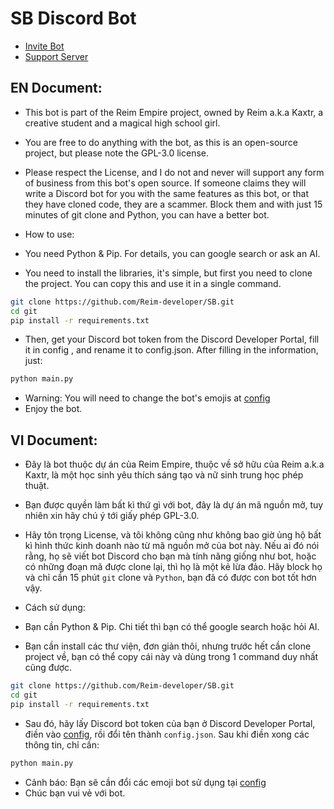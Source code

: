 # SB Discord Bot
* [Invite Bot](https://discord.com/oauth2/authorize?client_id=1045600567633915975&permissions=8&integration_type=0&scope=bot+applications.commands)
* [Support Server](https://discord.gg/S9Z4uUmXbA)

## EN Document:
* This bot is part of the Reim Empire project, owned by Reim a.k.a Kaxtr, a creative student and a magical high school girl. 
* You are free to do anything with the bot, as this is an open-source project, but please note the GPL-3.0 license. 
* Please respect the License, and I do not and never will support any form of business from this bot's open source. If someone claims they will write a Discord bot for you with the same features as this bot, or that they have cloned code, they are a scammer. Block them and with just 15 minutes of git clone and Python, you can have a better bot. 

* How to use: 
* You need Python & Pip. For details, you can google search or ask an AI. 
* You need to install the libraries, it's simple, but first you need to clone the project. You can copy this and use it in a single command.
```bash
git clone https://github.com/Reim-developer/SB.git
cd git
pip install -r requirements.txt
```
* Then, get your Discord bot token from the Discord Developer Portal, fill it in config , and rename it to config.json. After filling in the information, just:
```bash
python main.py
```
* Warning: You will need to change the bot's emojis at [config](config/emojis.json)
* Enjoy the bot.   

## VI Document:
* Đây là bot thuộc dự án của Reim Empire, thuộc về sở hữu của Reim a.k.a Kaxtr, là một học sinh yêu thích sáng tạo và nữ sinh trung học phép thuật.
* Bạn được quyền làm bất kì thứ gì với bot, đây là dự án mã nguồn mở, tuy nhiên xin hãy chú ý tới giấy phép GPL-3.0. 
* Hãy tôn trọng License, và tôi không cũng như không bao giờ ủng hộ bất kì hình thức kinh doanh nào từ mã nguồn mở của bot này. Nếu ai đó nói rằng, họ sẽ viết bot Discord cho bạn mà tính năng giống như bot, hoặc có những đoạn mã được clone lại, thì họ là một kẻ lừa đảo. Hãy block họ và chỉ cần 15 phút `git` clone và `Python`, bạn đã có được con bot tốt hơn vậy.

* Cách sử dụng:
* Bạn cần Python & Pip. Chi tiết thì bạn có thể google search hoặc hỏi AI.
* Bạn cần install các thư viện, đơn giản thôi, nhưng trước hết cần clone project về, bạn có thể copy cái này và dùng trong 1 command duy nhất cũng được.

```bash
git clone https://github.com/Reim-developer/SB.git
cd git
pip install -r requirements.txt
```

* Sau đó, hãy lấy Discord bot token của bạn ở Discord Developer Portal, điền vào [config](config/config.example.json), rồi đổi tên thành `config.json`. Sau khi điền xong các thông tin, chỉ cần:
```bash
python main.py
```
* Cảnh báo: Bạn sẽ cần đổi các emoji bot sử dụng tại [config](config/emojis.json)
* Chúc bạn vui vẻ với bot.